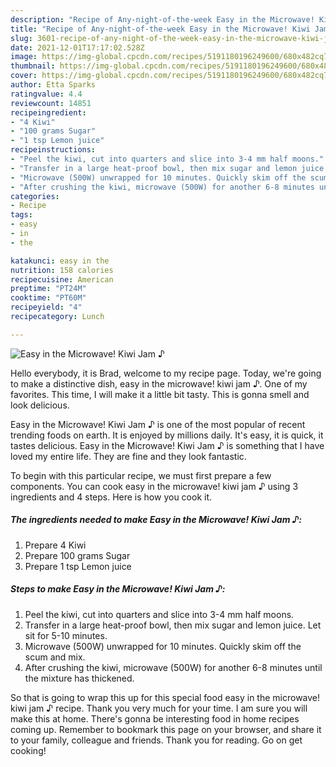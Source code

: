 ```yaml
---
description: "Recipe of Any-night-of-the-week Easy in the Microwave! Kiwi Jam ♪"
title: "Recipe of Any-night-of-the-week Easy in the Microwave! Kiwi Jam ♪"
slug: 3601-recipe-of-any-night-of-the-week-easy-in-the-microwave-kiwi-jam
date: 2021-12-01T17:17:02.528Z
image: https://img-global.cpcdn.com/recipes/5191180196249600/680x482cq70/easy-in-the-microwave-kiwi-jam-recipe-main-photo.jpg
thumbnail: https://img-global.cpcdn.com/recipes/5191180196249600/680x482cq70/easy-in-the-microwave-kiwi-jam-recipe-main-photo.jpg
cover: https://img-global.cpcdn.com/recipes/5191180196249600/680x482cq70/easy-in-the-microwave-kiwi-jam-recipe-main-photo.jpg
author: Etta Sparks
ratingvalue: 4.4
reviewcount: 14851
recipeingredient:
- "4 Kiwi"
- "100 grams Sugar"
- "1 tsp Lemon juice"
recipeinstructions:
- "Peel the kiwi, cut into quarters and slice into 3-4 mm half moons."
- "Transfer in a large heat-proof bowl, then mix sugar and lemon juice. Let sit for 5-10 minutes."
- "Microwave (500W) unwrapped for 10 minutes. Quickly skim off the scum and mix."
- "After crushing the kiwi, microwave (500W) for another 6-8 minutes until the mixture has thickened."
categories:
- Recipe
tags:
- easy
- in
- the

katakunci: easy in the 
nutrition: 158 calories
recipecuisine: American
preptime: "PT24M"
cooktime: "PT60M"
recipeyield: "4"
recipecategory: Lunch

---
```



![Easy in the Microwave! Kiwi Jam ♪](https://img-global.cpcdn.com/recipes/5191180196249600/680x482cq70/easy-in-the-microwave-kiwi-jam-recipe-main-photo.jpg)

Hello everybody, it is Brad, welcome to my recipe page. Today, we're going to make a distinctive dish, easy in the microwave! kiwi jam ♪. One of my favorites. This time, I will make it a little bit tasty. This is gonna smell and look delicious.



Easy in the Microwave! Kiwi Jam ♪ is one of the most popular of recent trending foods on earth. It is enjoyed by millions daily. It's easy, it is quick, it tastes delicious. Easy in the Microwave! Kiwi Jam ♪ is something that I have loved my entire life. They are fine and they look fantastic.


To begin with this particular recipe, we must first prepare a few components. You can cook easy in the microwave! kiwi jam ♪ using 3 ingredients and 4 steps. Here is how you cook it.

<!--inarticleads1-->

##### The ingredients needed to make Easy in the Microwave! Kiwi Jam ♪:

1. Prepare 4 Kiwi
1. Prepare 100 grams Sugar
1. Prepare 1 tsp Lemon juice




<!--inarticleads2-->

##### Steps to make Easy in the Microwave! Kiwi Jam ♪:

1. Peel the kiwi, cut into quarters and slice into 3-4 mm half moons.
1. Transfer in a large heat-proof bowl, then mix sugar and lemon juice. Let sit for 5-10 minutes.
1. Microwave (500W) unwrapped for 10 minutes. Quickly skim off the scum and mix.
1. After crushing the kiwi, microwave (500W) for another 6-8 minutes until the mixture has thickened.




So that is going to wrap this up for this special food easy in the microwave! kiwi jam ♪ recipe. Thank you very much for your time. I am sure you will make this at home. There's gonna be interesting food in home recipes coming up. Remember to bookmark this page on your browser, and share it to your family, colleague and friends. Thank you for reading. Go on get cooking!
